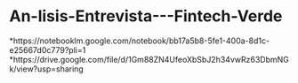 <h1>An-lisis-Entrevista---Fintech-Verde</h1>
*https://notebooklm.google.com/notebook/bb17a5b8-5fe1-400a-8d1c-e25667d0c779?pli=1
*https://drive.google.com/file/d/1Gm88ZN4UfeoXbSbJ2h34vwRz63DbmNGk/view?usp=sharing
